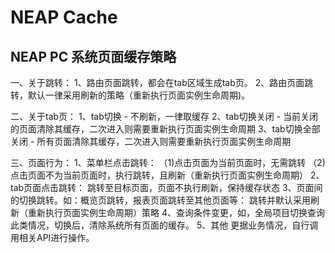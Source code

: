 #  NEAP Cache

## NEAP PC 系统页面缓存策略

一、关于跳转：
1、路由页面跳转，都会在tab区域生成tab页。
2、路由页面跳转，默认一律采用刷新的策略（重新执行页面实例生命周期)。

二、关于tab页：
1、tab切换 - 不刷新，一律取缓存
2、tab切换关闭 - 当前关闭的页面清除其缓存，二次进入则需要重新执行页面实例生命周期
3、tab切换全部关闭 - 所有页面清除其缓存，二次进入则需要重新执行页面实例生命周期

三、页面行为：
1、菜单栏点击跳转：
（1)点击页面为当前页面时，无需跳转
（2)点击页面不为当前页面时，执行跳转，且刷新（重新执行页面实例生命周期）
2、tab页面点击跳转：
跳转至目标页面，页面不执行刷新，保持缓存状态
3、页面间的切换跳转。如：概览页跳转，报表页面跳转至其他页面等：
跳转并默认采用刷新（重新执行页面实例生命周期）策略
4、查询条件变更，如，全局项目切换查询
此类情况，切换后，清除系统所有页面的缓存。
5、其他
更据业务情况，自行调用相关API进行操作。

